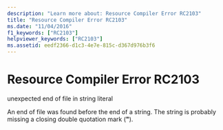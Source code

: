 ```yaml
---
description: "Learn more about: Resource Compiler Error RC2103"
title: "Resource Compiler Error RC2103"
ms.date: "11/04/2016"
f1_keywords: ["RC2103"]
helpviewer_keywords: ["RC2103"]
ms.assetid: eedf2366-d1c3-4e7e-815c-d367d976b3f6
---
```

# Resource Compiler Error RC2103

unexpected end of file in string literal

An end of file was found before the end of a string. The string is probably missing a closing double quotation mark (**"**).
